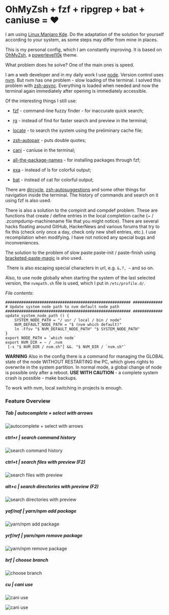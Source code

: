 # **OhMyZsh + fzf + ripgrep + bat + caniuse = ❤️**

I am using [Linux Manjaro Kde](https://manjaro.org/download/). Do the adaptation of the solution for yourself according to your system, as some steps may differ from mine in places.

This is my personal config, which I am constantly improving. It is based on [OhMyZsh](https://ohmyz.sh/), a [powerlevel10k](https://github.com/romkatv/powerlevel10k) theme.

What problem does he solve?
One of the main ones is speed.

I am a web developer and in my daily work I use [node](https://nodejs.org/en/). Version control uses [nvm](https://github.com/nvm-sh/nvm).
But nvm has one problem - slow loading of the terminal.
I solved this problem with [zsh-async](https://github.com/mafredri/zsh-async). Everything is loaded when needed and now the terminal again immediately after opening is immediately accessible.

Of the interesting things I still use:

 - [fzf](https://github.com/junegunn/fzf) - command-line fuzzy finder - for inaccurate quick search;
 - [rg](https://github.com/BurntSushi/ripgrep) - instead of find for faster search and preview in the terminal;
 - [locate](https://wiki.archlinux.org/index.php/Mlocate) - to search the system using the preliminary cache file;
 - [zsh-autopair](https://github.com/hlissner/zsh-autopair) - puts double quotes;
 - [cani](https://github.com/SidOfc/cani) - caniuse in the terminal;
 - [all-the-package-names](https://github.com/nice-registry/all-the-package-names) - for installing packages through fzf;

 - [exa](https://github.com/ogham/exa) - instead of ls for colorful output;
 - [bat](https://github.com/sharkdp/bat) - instead of cat for colorful output;

There are [dircycle](https://github.com/ohmyzsh/ohmyzsh/tree/master/plugins/dircycle), [zsh-autosuggestions](https://github.com/zsh-users/zsh-autosuggestions) and some other things for navigation inside the terminal.
The history of commands and search on it using fzf is also used.

There is also a solution to the compinit and compdef problem. These are functions that create / define entries in the local completion cache (~ / .zcompdump-machinename file that you might notice). 
There are several hacks floating around GitHub, HackerNews and various forums that try to fix this (check only once a day, check only new shell entries, etc.).
I use recompilation when modifying. I have not noticed any special bugs and inconveniences.

The solution to the problem of slow paste paste-init / paste-finish using [bracketed-paste-magic](https://github.com/zsh-users/zsh/blob/master/Functions/Zle/bracketed-paste-magic) is also used.

 There is also escaping special characters in url, e.g. `&,?, ~` and so on.

Also, to use node globally when starting the system of the last selected version, the `nvmpath.sh` file is used, which I put in `/etc/profile.d/`.

*File contents:*

```#! / bin / bash
####################################################### #############
# Update system node path to nvm default node path
####################################################### #############
update_system_node_path () {
    SYSTEM_NODE_PATH = "/ usr / local / bin / node"
    NVM_DEFAULT_NODE_PATH = "$ (nvm which default)"
    ln -Ffsv "$ NVM_DEFAULT_NODE_PATH" "$ SYSTEM_NODE_PATH"
}
export NODE_PATH = `which node`
export NVM_DIR = ~ / .nvm
 [-s "$ NVM_DIR / nvm.sh"] &&. "$ NVM_DIR / `nvm.sh"`
```
**WARNING**
Also in the config there is a command for managing the GLOBAL state of the node WITHOUT RESTARTING the PC, which gives rights to overwrite in the system partition. In normal mode, a global change of node is possible only after a reboot.
**USE WITH CAUTION** - a complete system crash is possible - make backups.

To work with nvm, local switching in projects is enough.

### **Feature Overview**
##### Tab | autocomplete + select with arrows

![autocomplete + select with arrows](https://i.imgur.com/68G5JGX.png)

##### ctrl+r | search command history

![search command history](https://i.imgur.com/6WiBUKX.png)

##### ctrl+t | search files with preview (F2)

![search files with preview](https://i.imgur.com/auamEYy.png)

##### alt+c | search directories with preview (F2)

![search directories with preview](https://i.imgur.com/MaujSam.png)

##### yaf/naf | yarn/npm add package

![yarn/npm add package](https://i.imgur.com/y3q687M.png)

##### yrf/nrf | yarn/npm remove package

![yarn/npm remove package](https://i.imgur.com/stdDK6V.png)

##### brf | choose branch

![choose branch](https://i.imgur.com/Jl4FRun.png)

##### cu | cani use

![cani use](https://i.imgur.com/PgoGQ70.png)

![cani use](https://i.imgur.com/BGfsl7T.png)